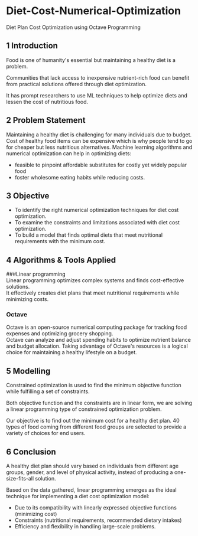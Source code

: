 # Diet-Cost-Numerical-Optimization
Diet Plan Cost Optimization using Octave Programming<br />

## 1 Introduction
Food is one of humanity's essential but maintaining a healthy diet is a problem.

Communities that lack access to inexpensive nutrient-rich food can benefit from practical solutions offered through diet optimization.​

It has prompt researchers to use ML techniques to help optimize diets and lessen the cost of nutritious food.

## 2 Problem Statement
Maintaining a healthy diet is challenging for many individuals due to budget.
Cost of healthy food items can be expensive which is why people tend to go for cheaper but less nutritious alternatives.
Machine learning algorithms and numerical optimization can help in optimizing diets: <br />
- feasible to pinpoint affordable substitutes for costly yet widely popular food<br />
- foster wholesome eating habits while reducing costs.<br />

## 3 Objective
- To identify the right numerical optimization techniques for diet cost optimization.<br />
- To examine the constraints and limitations associated with diet cost optimization.<br />
- To build a model that finds optimal diets that meet nutritional requirements with the minimum cost.<br />
  
## 4 Algorithms  & Tools Applied
###Linear programming<br />
Linear programming optimizes complex systems and finds cost-effective solutions.<br />
It effectively creates diet plans that meet nutritional requirements while minimizing costs.<br />

### Octave
Octave is an open-source numerical computing package for tracking food expenses and optimizing grocery shopping.<br />
Octave can analyze and adjust spending habits to optimize nutrient balance and budget allocation.
Taking advantage of Octave's resources is a logical choice for maintaining a healthy lifestyle on a budget.

## 5 Modelling
Constrained optimization is used to find the minimum objective function while fulfilling a set of constraints. 

Both objective function and the constraints are in linear form, we are solving a linear programming type of constrained optimization problem.

Our objective is to find out the minimum cost for a healthy diet plan. 40 types of food coming from different food groups are selected to provide a variety of choices for end users. <br />

## 6 Conclusion
A healthy diet plan should vary based on individuals from different age groups, gender, and level of physical activity, instead of producing a one-size-fits-all solution.​<br />

Based on the data gathered, linear programming emerges as the ideal technique for implementing a diet cost optimization model:<br />
- Due to its compatibility with linearly expressed objective functions (minimizing cost)<br />
- Constraints (nutritional requirements, recommended dietary intakes)<br />
- Efficiency and flexibility in handling large-scale problems.​





